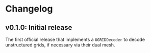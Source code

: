 <!--
SPDX-FileCopyrightText: 2024 Helmholtz-Zentrum hereon GmbH

SPDX-License-Identifier: CC0-1.0
-->

# Changelog

## v0.1.0: Initial release

The first official release that implements a `UGRIDDecoder` to decode
unstructured grids, if necessary via their dual mesh.
